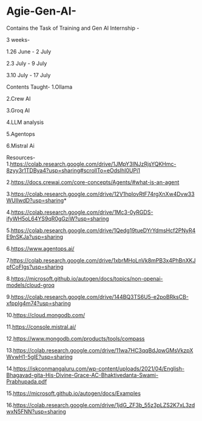# Agie-Gen-AI-
Contains the Task of Training and Gen AI Internship -

3 weeks-

1.26 June - 2 July

2.3 July - 9 July

3.10 July - 17 July

Contents Taught-
1.Ollama

2.Crew AI

3.Groq AI

4.LLM analysis

5.Agentops

6.Mistral Ai

Resources-
1.https://colab.research.google.com/drive/1JMpY3INJzRjsYQKHmc-8zyy3r1TDBya4?usp=sharing#scrollTo=eOdsIhI0UPj1

2.https://docs.crewai.com/core-concepts/Agents/#what-is-an-agent

3.https://colab.research.google.com/drive/12V1hpIovRtF74rgXnXw4Dvw33WUIIwdD?usp=sharing*

4.https://colab.research.google.com/drive/1Mc3-0yRGDS-ifyWH5oL64YS9qR0gGziW?usp=sharing

5.https://colab.research.google.com/drive/1Qedg19tueDYrYdmsHcf2PNyR4E9nSKJa?usp=sharing

6.https://www.agentops.ai/

7.https://colab.research.google.com/drive/1xbrMHoLnVk8mPB3x4PhBnXKJpfCoFIgs?usp=sharing

8.https://microsoft.github.io/autogen/docs/topics/non-openai-models/cloud-groq

9.https://colab.research.google.com/drive/144BQ3TS6U5-e2poBRksCB-xfppIg4m74?usp=sharing

10.https://cloud.mongodb.com/

11.https://console.mistral.ai/

12.https://www.mongodb.com/products/tools/compass

13.https://colab.research.google.com/drive/11wa7HC3qqBdJpwGMsVkzpXWvwH1-5gIE?usp=sharing

14.https://iskconmangaluru.com/wp-content/uploads/2021/04/English-Bhagavad-gita-His-Divine-Grace-AC-Bhaktivedanta-Swami-Prabhupada.pdf

15.https://microsoft.github.io/autogen/docs/Examples

16.https://colab.research.google.com/drive/1jdG_ZF3b_55z3pLZS2K7xL3zdwxN5FNN?usp=sharing

